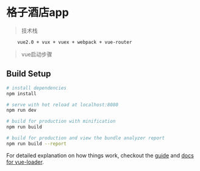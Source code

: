 # 格子酒店app

> 技术栈
```
    vue2.0 + vux + vuex + webpack + vue-router
```   

> vue启动步骤

## Build Setup

``` bash
# install dependencies
npm install

# serve with hot reload at localhost:8080
npm run dev

# build for production with minification
npm run build

# build for production and view the bundle analyzer report
npm run build --report
```

For detailed explanation on how things work, checkout the [guide](http://vuejs-templates.github.io/webpack/) and [docs for vue-loader](http://vuejs.github.io/vue-loader).

